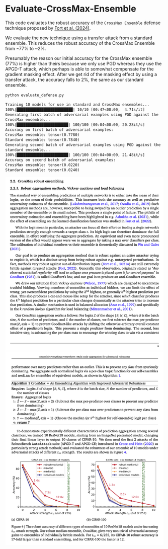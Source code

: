 # Evaluate-CrossMax-Ensemble

This code evaluates the robust accuracy of the `CrossMax Ensemble` defense technique proposed by [Fort et al. (2024)](https://arxiv.org/abs/2408.05446).

We evaluate the new technique using a transfer attack from a standard ensemble. This reduces the
robust accuracy of the CrossMax Ensemble from ~77% to ~2%.

Presumably the reason our initial accuracy for the CrossMax ensemble (77%) is higher than theirs because we only use PGD whereas they use
the APGD-T attack, which perhaps is able to somewhat compensate for the gradient masking effect.
After we get rid of the masking effect by using a transfer attack, the accuracy falls to 2%, the same
as our standard ensemble.


`python evaluate_defense.py`

```
Training 10 models for use in standard and CrossMax ensembles...
100%|█████████████████████████| 10/10 [00:47<00:00,  4.71s/it]
Generating first batch of adversarial examples using PGD against the CrossMax ensemble...
100%|███████████████████████| 100/100 [00:04<00:00, 20.28it/s]
Accuracy on first batch of adversarial examples:
CrossMax ensemble: tensor(0.7780)
Standard ensemble: tensor(0.7840)
Generating second batch of adversarial examples using PGD against the standard ensemble...
100%|███████████████████████| 100/100 [00:04<00:00, 21.48it/s]
Accuracy on second batch of adversarial examples:
CrossMax ensemble: tensor(0.0220)
Standard ensemble: tensor(0.0240)
```

![](imgs/fort2024a.png)
![](imgs/fort2024b.png)


